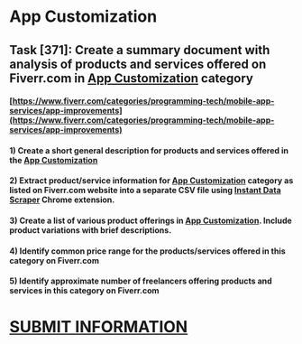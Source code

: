 # App Customization
## Task [371]: Create a summary document with analysis of products and services offered on Fiverr.com in [App Customization](https://www.fiverr.com/categories/programming-tech/mobile-app-services/app-improvements) category
#### [https://www.fiverr.com/categories/programming-tech/mobile-app-services/app-improvements](https://www.fiverr.com/categories/programming-tech/mobile-app-services/app-improvements)
#### 1) Create a short general description for products and services offered in the [App Customization](https://www.fiverr.com/categories/programming-tech/mobile-app-services/app-improvements)
#### 2) Extract product/service information for [App Customization](https://www.fiverr.com/categories/programming-tech/mobile-app-services/app-improvements) category as listed on Fiverr.com website into a separate CSV file using [Instant Data Scraper](https://chrome.google.com/webstore/detail/instant-data-scraper/ofaokhiedipichpaobibbnahnkdoiiah) Chrome extension.
#### 3) Create a list of various product offerings in [App Customization](https://www.fiverr.com/categories/programming-tech/mobile-app-services/app-improvements). Include product variations with brief descriptions.
#### 4) Identify common price range for the products/services offered in this category on Fiverr.com
#### 5) Identify approximate number of freelancers offering products and services in this category on Fiverr.com

# [SUBMIT INFORMATION](https://forms.office.com/r/8AEKjkLxKG)
